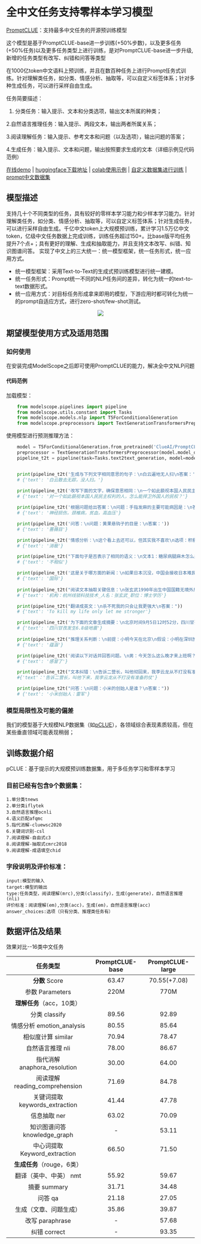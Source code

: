 
# 全中文任务支持零样本学习模型

<a href='https://github.com/clue-ai/PromptCLUE'>PromptCLUE</a>：支持最多中文任务的开源预训练模型


这个模型是基于PromptCLUE-base进一步训练(+50%步数)，以及更多任务(+50%任务)以及更多任务类型上进行训练，是对PromptCLUE-base进一步升级, 新增的任务类型有改写、纠错和问答等类型

在1000亿token中文语料上预训练，并且在数百种任务上进行Prompt任务式训练。针对理解类任务，如分类、情感分析、抽取等，可以自定义标签体系；针对多种生成任务，可以进行采样自由生成。 

任务简要描述：

  1. 分类任务：输入提示、文本和分类选项，输出文本所属的种类；

  2.自然语言推理任务：输入提示、两段文本，输出两者所属关系；

  3.阅读理解任务：输入提示、参考文本和问题（以及选项），输出问题的答案；

  4.生成任务：输入提示、文本和问题，输出按照要求生成的文本（详细示例见代码范例）

<a href='https://www.cluebenchmarks.com/clueai.html' targe='_blank'>在线demo</a> | <a href='https://huggingface.co/ClueAI/PromptCLUE' targe='_blank'>huggingface下载地址</a> |   <a href='https://colab.research.google.com/drive/1noyBA_JrYO6Lk6cwxsNZ_jdJ-Jtaf82G?usp=sharing#scrollTo=Nk2tSi3vnSN0' targe='_blank'>colab使用示例</a> |  <a href='https://colab.research.google.com/drive/1QIQDWAACkV7-iRrkrk18XrRjEekMhOtv?usp=sharing' targe='_blank'>自定义数据集进行训练</a> |  <a href='https://github.com/CLUEbenchmark/pCLUE' targe='_blank'>prompt中文数据集</a>

## 模型描述

支持几十个不同类型的任务，具有较好的零样本学习能力和少样本学习能力。针对理解类任务，如分类、情感分析、抽取等，可以自定义标签体系；针对生成任务，可以进行采样自由生成。千亿中文token上大规模预训练，累计学习1.5万亿中文token，亿级中文任务数据上完成训练，训练任务超过150+。比base版平均任务提升7个点+；具有更好的理解、生成和抽取能力，并且支持文本改写、纠错、知识图谱问答。
实现了中文上的三大统一：统一模型框架，统一任务形式，统一应用方式。
- 统一模型框架：采用Text-to-Text的生成式预训练模型进行统一建模。
- 统一任务形式：Prompt统一不同的NLP任务间的差异，转化为统一的text-to-text数据形式。
- 统一应用方式：对目标任务形成拿来即用的模型，下游应用时都可转化为统一的prompt自适应方式，进行zero-shot/few-shot测试。

<div align=center><img src="./clueai_all.png"/></div>

## 期望模型使用方式及适用范围

### 如何使用

在安装完成ModelScope之后即可使用PromptCLUE的能力，解决全中文NLP问题


#### 代码范例

加载模型：
```python
    from modelscope.pipelines import pipeline
    from modelscope.utils.constant import Tasks
    from modelscope.models.nlp import T5ForConditionalGeneration
    from modelscope.preprocessors import TextGenerationTransformersPreprocessor
```
使用模型进行预测推理方法：
```python
    model = T5ForConditionalGeneration.from_pretrained('ClueAI/PromptCLUE-base-v1-5', revision='v0.1')
    preprocessor = TextGenerationTransformersPreprocessor(model.model_dir)
    pipeline_t2t = pipeline(task=Tasks.text2text_generation, model=model, preprocessor=preprocessor)


    print(pipeline_t2t('生成与下列文字相同意思的句子：\n白云遍地无人扫\n答案：', do_sample=True, top_p=0.8))
    # {'text': '白云散去无踪，没人扫。'}
    
    print(pipeline_t2t('改写下面的文字，确保意思相同：\n一个如此藐视本国人民民主权利的人，怎么可能捍卫外国人的民权？\n答案：', do_sample=True, top_p=0.8))
    # {'text': '对一个如此藐视本国人民民主权利的人，怎么能捍卫外国人的民权？'}

    print(pipeline_t2t('根据问题给出答案：\n问题：手指发麻的主要可能病因是：\n答案'))
    # {'text': '神经损伤，颈椎病，贫血，高血压'}

    print(pipeline_t2t('问答：\n问题：黄果悬钩子的目是：\n答案：'))
    # {'text': '蔷薇目'}

    print(pipeline_t2t('情感分析：\n这个看上去还可以，但其实我不喜欢\n选项：积极，消极'))
    # {'text': '消极'}

    print(pipeline_t2t("下面句子是否表示了相同的语义：\n文本1：糖尿病腿麻木怎么办？\n文本2：糖尿病怎样控制生活方式\n选项：相似，不相似\n答案："))
    # {'text': '不相似'}

    print(pipeline_t2t('这是关于哪方面的新闻：\n如果日本沉没，中国会接收日本难民吗？\n选项：故事,文化,娱乐,体育,财经,房产,汽车,教育,科技,军事,旅游,国际,股票,农业,游戏'))
    # {'text': '国际'}
    
    print(pipeline_t2t("阅读文本抽取关键信息：\n张玄武1990年出生中国国籍无境外居留权博士学历现任杭州线锁科技技术总监。\n问题：机构，人名，职位，籍贯，专业，国籍，学历，种族\n答案："))
    # {'text': '机构：杭州线锁科技技术_人名：张玄武_职位：博士学历'}

    print(pipeline_t2t("翻译成英文：\n杀不死我的只会让我更强大\n答案："))
    # {'text': 'To kill my life only let me stronger'}

    print(pipeline_t2t('为下面的文章生成摘要：\n北京时间9月5日12时52分，四川甘孜藏族自治州泸定县发生6.8级地震。地震发生后，领导高度重视并作出重要指示，要求把抢救生命作为首要任务，全力救援受灾群众，最大限度减少人员伤亡'))
    # {'text': '四川甘孜发生6.8级地震'}
    
    print(pipeline_t2t("推理关系判断：\n前提：小明今天在北京\n假设：小明在深圳旅游\n选项：矛盾，蕴含，中立\n答案："))
    # {'text': '蕴涵'}

    print(pipeline_t2t('阅读以下对话并回答问题。\n男：今天怎么这么晚才来上班啊？女：昨天工作到很晚，而且我还感冒了。男：那你回去休息吧，我帮你请假。女：谢谢你。\n问题：女的怎么样？\n选项：正在工作，感冒了，在打电话，要出差。'))
    # {'text': '感冒了'}

    print(pipeline_t2t("文本纠错：\n告诉二营长，叫他彻回来，我李云龙从不打没有准备的杖\n答案："))
    #{'text'：'告诉二营长，叫他下来，我李云龙从不打没有准备的仗'}

    print(pipeline_t2t("问答：\n问题：小米的创始人是谁？\n答案："))
    # {'text': '小米创始人：雷军'}
```


### 模型局限性及可能的偏差

我们的模型基于大规模NLP数据集（如<a href='https://github.com/CLUEbenchmark/pCLUE'>pCLUE</a>），各领域综合表现素质较高，但在某些垂直领域可能表现稍弱；

## 训练数据介绍

pCLUE：基于提示的大规模预训练数据集，用于多任务学习和零样本学习

### 目前已经有包含9个数据集：

    1.单分类tnews 
    2.单分类iflytek 
    3.自然语言推理ocnli 
    4.语义匹配afqmc 
    5.指代消解-cluewsc2020 
    6.关键词识别-csl 
    7.阅读理解-自由式c3 
    8.阅读理解-抽取式cmrc2018 
    9.阅读理解-成语填空chid 
    
### 字段说明及评价标准：
    input:模型的输入
    target:模型的输出
    type:任务类型，阅读理解(mrc),分类(classify)，生成(generate)，自然语言推理(nli)
    评价标准：阅读理解(em),分类(acc)，生成(em)，自然语言推理(acc)
    answer_choices:选项（只有分类、推理类任务有）

## 数据评估及结果

效果对比--16类中文任务

|  任务类型  | PromptCLUE-base  | PromptCLUE-large    | 
| :----:| :----: | :----: | 
|  **分数** Score  | 63.47  | 70.55(+7.08)   | 
|   参数 Parameters  | 220M |  770M   |  
| **理解任务**（acc，10类） |  | | 
| 分类 classify | 89.56 | 92.89| 
| 情感分析 emotion_analysis | 80.55 | 85.64 | 
| 相似度计算 similar | 70.94 | 78.47 | 
| 自然语言推理 nli | 78.00 | 86.67 | 
| 指代消解 anaphora_resolution | 30.00 | 64.00| 
| 阅读理解 reading_comprehension | 71.69 | 84.78 | 
| 关键词提取 keywords_extraction | 41.44 | 47.78 | 
| 信息抽取 ner | 63.02 | 70.09 | 
| 知识图谱问答 knowledge_graph  | - | 53.11 |
| 中心词提取 Keyword_extraction | 66.50 |71.50 |  
| **生成任务**（rouge，6类） |  |   | 
| 翻译（英中、中英） nmt | 55.92 | 59.67 | 
| 摘要 summary | 31.71 | 34.48| 
| 问答 qa | 21.18 | 27.05 | 
| 生成（文章、问题生成） | 35.86 | 39.87 | 
| 改写 paraphrase | - | 57.68  | 
| 纠错 correct | - | 93.35  | 


